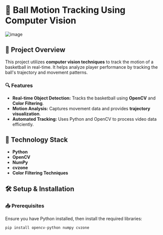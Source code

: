 # 🏀 Ball Motion Tracking Using Computer Vision

![image](https://github.com/user-attachments/assets/62e1990b-0bea-455c-b13d-c683cae57cda)

## 📌 Project Overview
This project utilizes **computer vision techniques** to track the motion of a basketball in real-time. It helps analyze player performance by tracking the ball's trajectory and movement patterns.

### 🔍 **Features**
- **Real-time Object Detection:** Tracks the basketball using **OpenCV** and **Color Filtering**.
- **Motion Analysis:** Captures movement data and provides **trajectory visualization**.
- **Automated Tracking:** Uses Python and OpenCV to process video data efficiently.

## 🚀 **Technology Stack**
- **Python**
- **OpenCV**
- **NumPy**
- **cvzone**
- **Color Filtering Techniques**

## 🛠 **Setup & Installation**
### 📥 Prerequisites
Ensure you have Python installed, then install the required libraries:

```bash
pip install opencv-python numpy cvzone
